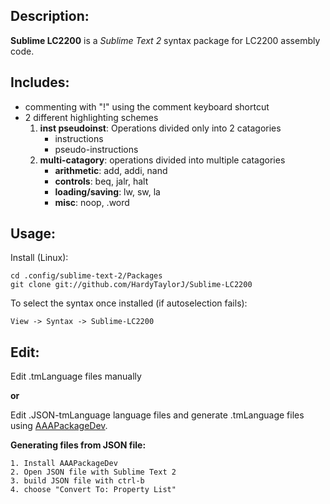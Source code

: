 ## Description:

**Sublime LC2200** is a *Sublime Text 2* syntax package for LC2200 assembly code.

## Includes:
- commenting with "!" using the comment keyboard shortcut
- 2 different highlighting schemes
	1. **inst pseudoinst**: Operations divided only into 2 catagories 
		- instructions
		- pseudo-instructions
	2. **multi-catagory**: operations divided into multiple catagories
		- **arithmetic**: add, addi, nand
		- **controls**: beq, jalr, halt
		- **loading/saving**: lw, sw, la
		- **misc**: noop, .word

## Usage:

Install (Linux):
  
    cd .config/sublime-text-2/Packages
    git clone git://github.com/HardyTaylorJ/Sublime-LC2200

To select the syntax once installed (if autoselection fails):

	View -> Syntax -> Sublime-LC2200

## Edit:

Edit .tmLanguage files  manually

**or**

Edit .JSON-tmLanguage language files and generate .tmLanguage files using [AAAPackageDev](https://bitbucket.org/guillermooo/aaapackagedev).

**Generating files from JSON file:**

	1. Install AAAPackageDev
	2. Open JSON file with Sublime Text 2
	3. build JSON file with ctrl-b
	4. choose "Convert To: Property List"
